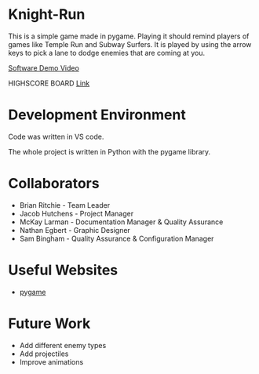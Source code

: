 # Knight-Run

This is a simple game made in pygame. Playing it should remind players of games like
Temple Run and Subway Surfers. It is played by using the arrow keys to pick a lane to dodge enemies that are coming at you. 

[Software Demo Video](http://youtube.link.goes.here)

HIGHSCORE BOARD
[Link](url)

# Development Environment

Code was written in VS code.

The whole project is written in Python with the pygame library. 

# Collaborators

* Brian Ritchie - Team Leader
* Jacob Hutchens - Project Manager
* McKay Larman - Documentation Manager & Quality Assurance
* Nathan Egbert - Graphic Designer
* Sam Bingham - Quality Assurance & Configuration Manager

# Useful Websites

* [pygame](https://www.pygame.org/news)

# Future Work

* Add different enemy types
* Add projectiles
* Improve animations
